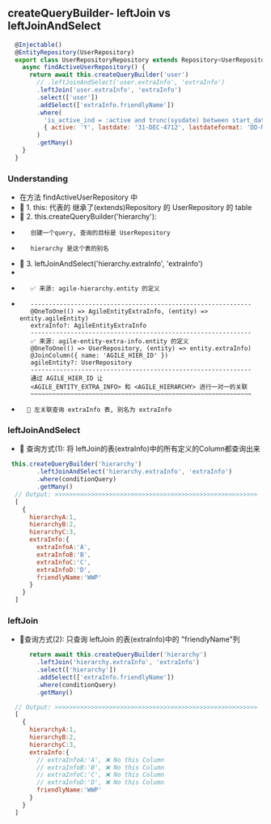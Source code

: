 ## createQueryBuilder- leftJoin vs leftJoinAndSelect

```js
  @Injectable()
  @EntityRepository(UserRepository)
  export class UserRepositoryRepository extends Repository<UserRepository> {
    async findActiveUserRepository() {
      return await this.createQueryBuilder('user')
        // .leftJoinAndSelect('user.extraInfo', 'extraInfo')
        .leftJoin('user.extraInfo', 'extraInfo')
        .select(['user'])
        .addSelect(['extraInfo.friendlyName'])
        .where(
          'is_active_ind = :active and trunc(sysdate) between start_date and nvl(end_date, to_date(:lastdate,:lastdateformat))',
          { active: 'Y', lastdate: '31-DEC-4712', lastdateformat: 'DD-MON-YYYY' }
        )
        .getMany()
    }
  }
```
### Understanding
 * 在方法 findActiveUserRepository 中
 * 🎃 1. this: 代表的 继承了(extends)Repository 的 UserRepository 的 table
 * 🎃 2. this.createQueryBuilder('hierarchy'):
 *        创建一个query, 查询的目标是 UserRepository
 *        hierarchy 是这个表的别名
 * 🎃 3. leftJoinAndSelect('hierarchy.extraInfo', 'extraInfo')
 * 
 *        ✅ 来源: agile-hierarchy.entity 的定义
 *        -------------------------------------------------------------
          @OneToOne(() => AgileEntityExtraInfo, (entity) => entity.agileEntity)
          extraInfo?: AgileEntityExtraInfo
          -------------------------------------------------------------
          ✅ 来源: agile-entity-extra-info.entity 的定义 
          @OneToOne(() => UserRepository, (entity) => entity.extraInfo)
          @JoinColumn({ name: 'AGILE_HIER_ID' })
          agileEntity?: UserRepository
          -------------------------------------------------------------
          通过 AGILE_HIER_ID 让
          <AGILE_ENTITY_EXTRA_INFO> 和 <AGILE_HIERARCHY> 进行一对一的关联
          ~~~~~~~~~~~~~~~~~~~~~~~~~~~~~~~~~~~~~~~~~~~~~~~~~~~~~~~~~~~~~

 *       🚀 左关联查询 extraInfo 表, 别名为 extraInfo

### leftJoinAndSelect
- 🚖 查询方式(1): 将 leftJoin的表(extraInfo)中的所有定义的Column都查询出来
```js
 this.createQueryBuilder('hierarchy')
        .leftJoinAndSelect('hierarchy.extraInfo', 'extraInfo')
        .where(conditionQuery)
        .getMany()
  // Output: >>>>>>>>>>>>>>>>>>>>>>>>>>>>>>>>>>>>>>>>>>>>>>>>>>>>>>>> 
  [
    {
      hierarchyA:1,
      hierarchyB:2,
      hierarchyC:3,
      extraInfo:{
        extraInfoA:'A',
        extraInfoB:'B',
        extraInfoC:'C',
        extraInfoD:'D',
        friendlyName:'WWP'
      }
    }
  ]
```

### leftJoin
- 🚖查询方式(2): 只查询 leftJoin 的表(extraInfo)中的 "friendlyName"列
```js 
      return await this.createQueryBuilder('hierarchy')
        .leftJoin('hierarchy.extraInfo', 'extraInfo')
        .select(['hierarchy'])
        .addSelect(['extraInfo.friendlyName'])
        .where(conditionQuery)
        .getMany()

  // Output: >>>>>>>>>>>>>>>>>>>>>>>>>>>>>>>>>>>>>>>>>>>>>>>>>>>>>>>> 
  [
    {
      hierarchyA:1,
      hierarchyB:2,
      hierarchyC:3,
      extraInfo:{
        // extraInfoA:'A', ❌ No this Column 
        // extraInfoB:'B', ❌ No this Column 
        // extraInfoC:'C', ❌ No this Column 
        // extraInfoD:'D', ❌ No this Column 
        friendlyName:'WWP'
      }
    }
  ]
```
